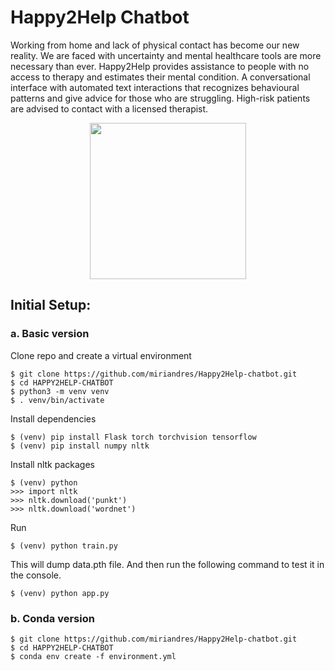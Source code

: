 # Happy2Help Chatbot
Working from home and lack of physical contact has become our new reality. We are faced with uncertainty and mental healthcare tools are more necessary than ever.
Happy2Help provides assistance to people with no access to therapy and estimates their mental condition. A conversational interface with automated text interactions that recognizes behavioural patterns and give advice for those who are struggling.  High-risk patients are advised to contact with a licensed therapist.

<p align="center">
  <img width="250" src="https://user-images.githubusercontent.com/86624207/147703339-6a74f2f3-22b3-4d64-882d-d84caccdf4fb.gif" />
</p>

## Initial Setup:
### a. Basic version
Clone repo and create a virtual environment
```
$ git clone https://github.com/miriandres/Happy2Help-chatbot.git
$ cd HAPPY2HELP-CHATBOT
$ python3 -m venv venv
$ . venv/bin/activate
```
Install dependencies
```
$ (venv) pip install Flask torch torchvision tensorflow
$ (venv) pip install numpy nltk
```
Install nltk packages
```
$ (venv) python
>>> import nltk
>>> nltk.download('punkt')
>>> nltk.download('wordnet')
```
Run
```
$ (venv) python train.py
```
This will dump data.pth file. And then run
the following command to test it in the console.
```
$ (venv) python app.py
```

### b. Conda version
```
$ git clone https://github.com/miriandres/Happy2Help-chatbot.git
$ cd HAPPY2HELP-CHATBOT
$ conda env create -f environment.yml
```
